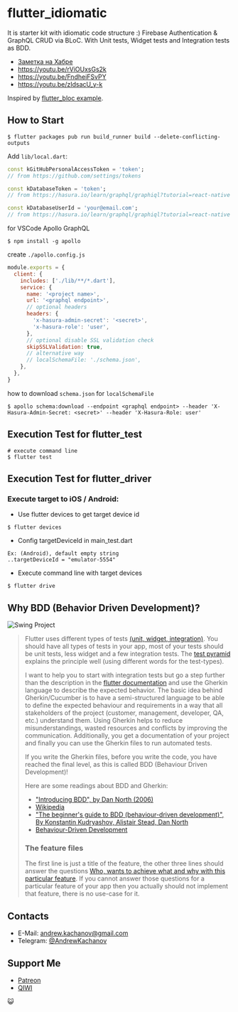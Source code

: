 # flutter_idiomatic

It is starter kit with idiomatic code structure :) Firebase Authentication & GraphQL CRUD via BLoC. With Unit tests, Widget tests and Integration tests as BDD.

- [Заметка на Хабре](https://habr.com/ru/post/528106/)
- https://youtu.be/rViOUxsGs2k
- https://youtu.be/FndheiFSvPY
- https://youtu.be/zIdsacU_y-k

Inspired by [flutter_bloc example](https://github.com/felangel/bloc/tree/master/examples/flutter_firebase_login).

## How to Start

```
$ flutter packages pub run build_runner build --delete-conflicting-outputs
```

Add `lib/local.dart`:

```dart
const kGitHubPersonalAccessToken = 'token';
// from https://github.com/settings/tokens

const kDatabaseToken = 'token';
// from https://hasura.io/learn/graphql/graphiql?tutorial=react-native

const kDatabaseUserId = 'your@email.com';
// from https://hasura.io/learn/graphql/graphiql?tutorial=react-native
```

for VSCode Apollo GraphQL

```
$ npm install -g apollo
```

create `./apollo.config.js`

```js
module.exports = {
  client: {
    includes: ['./lib/**/*.dart'],
    service: {
      name: '<project name>',
      url: '<graphql endpoint>',
      // optional headers
      headers: {
        'x-hasura-admin-secret': '<secret>',
        'x-hasura-role': 'user',
      },
      // optional disable SSL validation check
      skipSSLValidation: true,
      // alternative way
      // localSchemaFile: './schema.json',
    },
  },
}
```

how to download `schema.json` for `localSchemaFile`

```
$ apollo schema:download --endpoint <graphql endpoint> --header 'X-Hasura-Admin-Secret: <secret>' --header 'X-Hasura-Role: user'
```

## Execution Test for flutter_test

```
# execute command line
$ flutter test
```

## Execution Test for flutter_driver

### Execute target to iOS / Android:

- Use flutter devices to get target device id

```
$ flutter devices
```

- Config targetDeviceId in main_test.dart

```
Ex: (Android), default empty string
..targetDeviceId = "emulator-5554"
```

- Execute command line with target devices

```
$ flutter drive
```

## Why BDD (Behavior Driven Development)?

![Swing Project](./assets/swing_project.png)

> Flutter uses different types of tests [(unit, widget, integration)](https://flutter.dev/docs/testing). You should have all types of tests in your app, most of your tests should be unit tests, less widget and a few integration tests. The [test pyramid](https://martinfowler.com/bliki/TestPyramid.html) explains the principle well (using different words for the test-types).
>
> I want to help you to start with integration tests but go a step further than the description in the [flutter documentation](https://flutter.dev/docs/testing#integration-tests) and use the Gherkin language to describe the expected behavior.
> The basic idea behind Gherkin/Cucumber is to have a semi-structured language to be able to define the expected behaviour and requirements in a way that all stakeholders of the project (customer, management, developer, QA, etc.) understand them. Using Gherkin helps to reduce misunderstandings, wasted resources and conflicts by improving the communication. Additionally, you get a documentation of your project and finally you can use the Gherkin files to run automated tests.
>
> If you write the Gherkin files, before you write the code, you have reached the final level, as this is called BDD (Behaviour Driven Development)!
>
> Here are some readings about BDD and Gherkin:
>
> - ["Introducing BDD", by Dan North (2006)](http://blog.dannorth.net/introducing-bdd)
> - [Wikipedia](https://en.wikipedia.org/wiki/Behavior-driven_development)
> - ["The beginner's guide to BDD (behaviour-driven development)", By Konstantin Kudryashov, Alistair Stead, Dan North](https://inviqa.com/blog/bdd-guide)
> - [Behaviour-Driven Development](https://cucumber.io/docs/bdd/)
>
> ### The feature files
>
> The first line is just a title of the feature, the other three lines should answer the questions [Who, wants to achieve what and why with this particular feature](https://www.bibleserver.com/ESV/Luke15%3A4). If you cannot answer those questions for a particular feature of your app then you actually should not implement that feature, there is no use-case for it.

## Contacts

- E-Mail: [andrew.kachanov@gmail.com](mailto:andrew.kachanov@gmail.com)
- Telegram: [@AndrewKachanov](https://t.me/AndrewKachanov)

## Support Me

- [Patreon](https://www.patreon.com/comerc)
- [QIWI](https://donate.qiwi.com/payin/comerc)

😺
